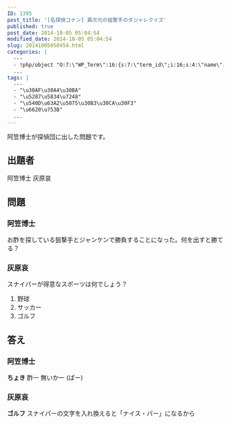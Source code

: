 ```yaml
---
ID: 1395
post_title: '[名探偵コナン] 異次元の狙撃手のダジャレクイズ'
published: true
post_date: 2014-10-05 05:04:54
modified_date: 2014-10-05 05:04:54
slug: 20141005050454.html
categories: |
  ---
  - !php/object "O:7:\"WP_Term\":16:{s:7:\"term_id\";i:16;s:4:\"name\";s:18:\"\u540D\u63A2\u5075\u30B3\u30CA\u30F3\";s:4:\"slug\";s:15:\"detective-conan\";s:10:\"term_group\";i:0;s:16:\"term_taxonomy_id\";i:16;s:8:\"taxonomy\";s:8:\"category\";s:11:\"description\";s:63:\"\u540D\u63A2\u5075\u30B3\u30CA\u30F3\u306B\u95A2\u3059\u308B\u8ABF\u67FB\u60C5\u5831\u3084\u8003\u5BDF\u306B\u3064\u3044\u3066\";s:6:\"parent\";i:0;s:5:\"count\";i:55;s:6:\"filter\";s:3:\"raw\";s:6:\"cat_ID\";i:16;s:14:\"category_count\";i:55;s:20:\"category_description\";s:63:\"\u540D\u63A2\u5075\u30B3\u30CA\u30F3\u306B\u95A2\u3059\u308B\u8ABF\u67FB\u60C5\u5831\u3084\u8003\u5BDF\u306B\u3064\u3044\u3066\";s:8:\"cat_name\";s:18:\"\u540D\u63A2\u5075\u30B3\u30CA\u30F3\";s:17:\"category_nicename\";s:15:\"detective-conan\";s:15:\"category_parent\";i:0;}"
  ...
tags: |
  ---
  - "\u30AF\u30A4\u30BA"
  - "\u5287\u5834\u7248"
  - "\u540D\u63A2\u5075\u30B3\u30CA\u30F3"
  - "\u6620\u753B"
  ...
---
```

阿笠博士が探偵団に出した問題です。
<!--more-->
<h2>出題者</h2>
阿笠博士
灰原哀

<h2>問題</h2>
<h3>阿笠博士</h3>
お酢を探している狙撃手とジャンケンで勝負することになった。何を出すと勝てる？

<h3>灰原哀</h3>
スナイパーが得意なスポーツは何でしょう？
<ol>
<li>野球</li>
<li>サッカー</li>
<li>ゴルフ</li>
</ol>

<h2>答え</h2>
<h3>阿笠博士</h3>
<strong>ちょき</strong>
酢ー 無いかー (ぱー)

<h3>灰原哀</h3>
<strong>ゴルフ</strong>
スナイパーの文字を入れ換えると「ナイス・パー」になるから